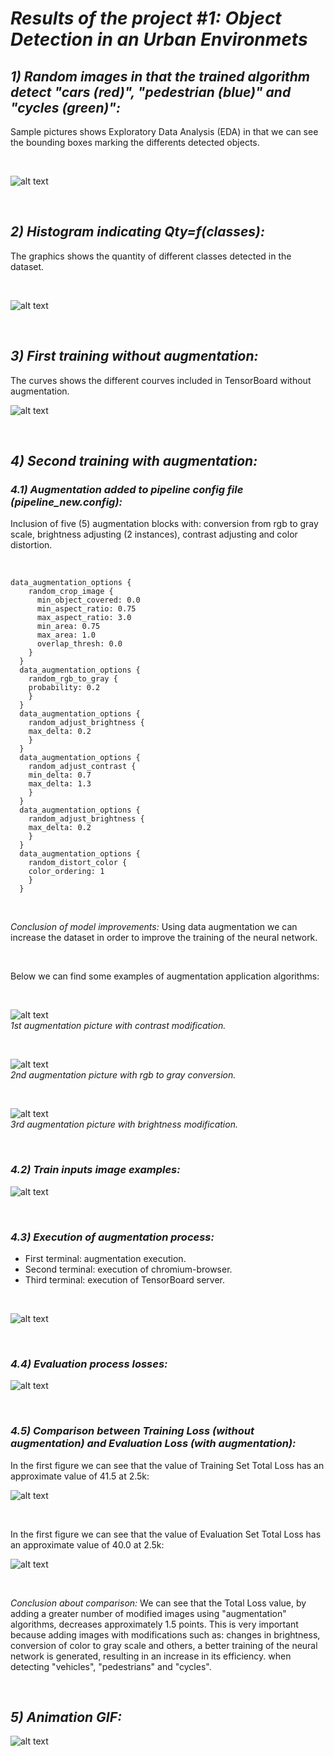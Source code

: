 # *Results of the project #1: Object Detection in an Urban Environmets*

## *1) Random images in that the trained algorithm detect "cars (red)", "pedestrian (blue)" and "cycles (green)":*

Sample pictures shows Exploratory Data Analysis (EDA) in that we can see the bounding boxes marking the differents detected objects.

<p>&nbsp;</p>

![alt text](https://github.com/HomeBrain-ARG/SDCE_Object-Detection-in-an-Urban-Environment/blob/main/Graphics/1.png "Ten pictures with bounding boxes")

<p>&nbsp;</p>

## *2) Histogram indicating Qty=f(classes):*

The graphics shows the quantity of different classes detected in the dataset.

<p>&nbsp;</p>

![alt text](https://github.com/HomeBrain-ARG/SDCE_Object-Detection-in-an-Urban-Environment/blob/main/Graphics/bar.png "Bar graphic indicating quantity of detectios per class")

<p>&nbsp;</p>

## *3) First training without augmentation:*
The curves shows the different courves included in TensorBoard without augmentation.

![alt text](https://github.com/HomeBrain-ARG/SDCE_Object-Detection-in-an-Urban-Environment/blob/main/Graphics/Scalars.jpg "Courves without augmentation")

<p>&nbsp;</p>

## *4) Second training with augmentation:*

### *4.1) Augmentation added to pipeline config file (pipeline_new.config):*
Inclusion of five (5) augmentation blocks with: conversion from rgb to gray scale, brightness adjusting (2 instances), contrast adjusting and color distortion.

<p>&nbsp;</p>

```
data_augmentation_options {
    random_crop_image {
      min_object_covered: 0.0
      min_aspect_ratio: 0.75
      max_aspect_ratio: 3.0
      min_area: 0.75
      max_area: 1.0
      overlap_thresh: 0.0
    }
  }
  data_augmentation_options {
    random_rgb_to_gray {
    probability: 0.2
    }
  }
  data_augmentation_options {
    random_adjust_brightness {
    max_delta: 0.2
    }
  }
  data_augmentation_options {
    random_adjust_contrast {
    min_delta: 0.7
    max_delta: 1.3
    }
  }
  data_augmentation_options {
    random_adjust_brightness {
    max_delta: 0.2
    }
  }
  data_augmentation_options {
    random_distort_color {
    color_ordering: 1
    }
  }
```

<p>&nbsp;</p>

*Conclusion of model improvements:*
Using data augmentation we can increase the dataset in order to improve the training of the neural network. 

<p>&nbsp;</p>

Below we can find some examples of augmentation application algorithms:

<p>&nbsp;</p>

![alt text](https://github.com/HomeBrain-ARG/SDCE_Object-Detection-in-an-Urban-Environment/blob/main/Graphics/2.png "First augmentation picture with contrast modification")<br />
*1st augmentation picture with contrast modification.*

<p>&nbsp;</p>

![alt text](https://github.com/HomeBrain-ARG/SDCE_Object-Detection-in-an-Urban-Environment/blob/main/Graphics/3.png "Second augmentation picture with rgb to gray conversion")<br />
*2nd augmentation picture with rgb to gray conversion.*

<p>&nbsp;</p>

![alt text](https://github.com/HomeBrain-ARG/SDCE_Object-Detection-in-an-Urban-Environment/blob/main/Graphics/4.png "Third augmentation picture with brightness modification")<br />
*3rd augmentation picture with brightness modification.*

<p>&nbsp;</p>

### *4.2) Train inputs image examples:*

![alt text](https://github.com/HomeBrain-ARG/SDCE_Object-Detection-in-an-Urban-Environment/blob/main/Graphics/Images.JPG "Train images examples")

<p>&nbsp;</p>

### *4.3) Execution of augmentation process:*

- First terminal: augmentation execution.<br />
- Second terminal: execution of chromium-browser.<br />
- Third terminal: execution of TensorBoard server.<br />

<p>&nbsp;</p>

![alt text](https://github.com/HomeBrain-ARG/SDCE_Object-Detection-in-an-Urban-Environment/blob/main/Graphics/Web%20Browser-Eval-TensorBoard.JPG "Terminals with augmentation process")

<p>&nbsp;</p>

### *4.4) Evaluation process losses:*

![alt text](https://github.com/HomeBrain-ARG/SDCE_Object-Detection-in-an-Urban-Environment/blob/main/Graphics/Eval_loss.JPG "Evaluation Losses")

<p>&nbsp;</p>

### *4.5) Comparison between Training Loss (without augmentation) and Evaluation Loss (with augmentation):*
In the first figure we can see that the value of Training Set Total Loss has an approximate value of 41.5 at 2.5k:

![alt text](https://github.com/HomeBrain-ARG/SDCE_Object-Detection-in-an-Urban-Environment/blob/main/Graphics/Train_Total%20Loss.JPG "Training Total Loss")

<p>&nbsp;</p>

In the first figure we can see that the value of Evaluation Set Total Loss has an approximate value of 40.0 at 2.5k:

![alt text](https://github.com/HomeBrain-ARG/SDCE_Object-Detection-in-an-Urban-Environment/blob/main/Graphics/Eval_Total_Loss.JPG "Evaluation Total Loss")

<p>&nbsp;</p>

*Conclusion about comparison:*
We can see that the Total Loss value, by adding a greater number of modified images using "augmentation" algorithms, decreases approximately 1.5 points. This is very important because adding images with modifications such as: changes in brightness, conversion of color to gray scale and others, a better training of the neural network is generated, resulting in an increase in its efficiency. when detecting "vehicles", "pedestrians" and "cycles". 

<p>&nbsp;</p>

## *5) Animation GIF:*

![alt text](https://github.com/HomeBrain-ARG/SDCE_Object-Detection-in-an-Urban-Environment/blob/main/Graphics/Animation.png "Capture of animation GIF")
